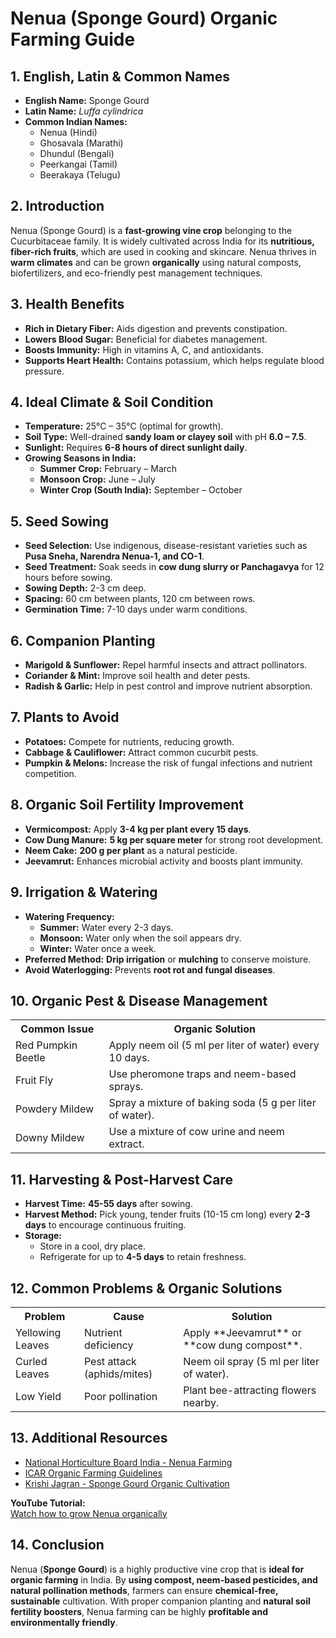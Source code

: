 # Nenua (Sponge Gourd) Organic Farming Guide

## 1. English, Latin & Common Names

- **English Name:** Sponge Gourd  
- **Latin Name:** *Luffa cylindrica*  
- **Common Indian Names:**  
  - Nenua (Hindi)  
  - Ghosavala (Marathi)  
  - Dhundul (Bengali)  
  - Peerkangai (Tamil)  
  - Beerakaya (Telugu)  

## 2. Introduction

Nenua (Sponge Gourd) is a **fast-growing vine crop** belonging to the Cucurbitaceae family. It is widely cultivated across India for its **nutritious, fiber-rich fruits**, which are used in cooking and skincare. Nenua thrives in **warm climates** and can be grown **organically** using natural composts, biofertilizers, and eco-friendly pest management techniques.

## 3. Health Benefits

- **Rich in Dietary Fiber:** Aids digestion and prevents constipation.  
- **Lowers Blood Sugar:** Beneficial for diabetes management.  
- **Boosts Immunity:** High in vitamins A, C, and antioxidants.  
- **Supports Heart Health:** Contains potassium, which helps regulate blood pressure.  

## 4. Ideal Climate & Soil Condition

- **Temperature:** 25°C – 35°C (optimal for growth).  
- **Soil Type:** Well-drained **sandy loam or clayey soil** with pH **6.0 – 7.5**.  
- **Sunlight:** Requires **6-8 hours of direct sunlight daily**.  
- **Growing Seasons in India:**  
  - **Summer Crop:** February – March  
  - **Monsoon Crop:** June – July  
  - **Winter Crop (South India):** September – October  

## 5. Seed Sowing

- **Seed Selection:** Use indigenous, disease-resistant varieties such as **Pusa Sneha, Narendra Nenua-1, and CO-1**.  
- **Seed Treatment:** Soak seeds in **cow dung slurry or Panchagavya** for 12 hours before sowing.  
- **Sowing Depth:** 2-3 cm deep.  
- **Spacing:** 60 cm between plants, 120 cm between rows.  
- **Germination Time:** 7-10 days under warm conditions.  

## 6. Companion Planting

- **Marigold & Sunflower:** Repel harmful insects and attract pollinators.  
- **Coriander & Mint:** Improve soil health and deter pests.  
- **Radish & Garlic:** Help in pest control and improve nutrient absorption.  

## 7. Plants to Avoid

- **Potatoes:** Compete for nutrients, reducing growth.  
- **Cabbage & Cauliflower:** Attract common cucurbit pests.  
- **Pumpkin & Melons:** Increase the risk of fungal infections and nutrient competition.  

## 8. Organic Soil Fertility Improvement

- **Vermicompost:** Apply **3-4 kg per plant every 15 days**.  
- **Cow Dung Manure:** **5 kg per square meter** for strong root development.  
- **Neem Cake:** **200 g per plant** as a natural pesticide.  
- **Jeevamrut:** Enhances microbial activity and boosts plant immunity.  

## 9. Irrigation & Watering

- **Watering Frequency:**  
  - **Summer:** Water every 2-3 days.  
  - **Monsoon:** Water only when the soil appears dry.  
  - **Winter:** Water once a week.  
- **Preferred Method:** **Drip irrigation** or **mulching** to conserve moisture.  
- **Avoid Waterlogging:** Prevents **root rot and fungal diseases**.  

## 10. Organic Pest & Disease Management

<table>  
<tr>  
<th>Common Issue</th>  
<th>Organic Solution</th>  
</tr>  
<tr>  
<td>Red Pumpkin Beetle</td>  
<td>Apply neem oil (5 ml per liter of water) every 10 days.</td>  
</tr>  
<tr>  
<td>Fruit Fly</td>  
<td>Use pheromone traps and neem-based sprays.</td>  
</tr>  
<tr>  
<td>Powdery Mildew</td>  
<td>Spray a mixture of baking soda (5 g per liter of water).</td>  
</tr>  
<tr>  
<td>Downy Mildew</td>  
<td>Use a mixture of cow urine and neem extract.</td>  
</tr>  
</table>  

## 11. Harvesting & Post-Harvest Care

- **Harvest Time:** **45-55 days** after sowing.  
- **Harvest Method:** Pick young, tender fruits (10-15 cm long) every **2-3 days** to encourage continuous fruiting.  
- **Storage:**  
  - Store in a cool, dry place.  
  - Refrigerate for up to **4-5 days** to retain freshness.  

## 12. Common Problems & Organic Solutions

<table>  
<tr>  
<th>Problem</th>  
<th>Cause</th>  
<th>Solution</th>  
</tr>  
<tr>  
<td>Yellowing Leaves</td>  
<td>Nutrient deficiency</td>  
<td>Apply **Jeevamrut** or **cow dung compost**.</td>  
</tr>  
<tr>  
<td>Curled Leaves</td>  
<td>Pest attack (aphids/mites)</td>  
<td>Neem oil spray (5 ml per liter of water).</td>  
</tr>  
<tr>  
<td>Low Yield</td>  
<td>Poor pollination</td>  
<td>Plant bee-attracting flowers nearby.</td>  
</tr>  
</table>  

## 13. Additional Resources

- [National Horticulture Board India - Nenua Farming](http://nhb.gov.in)  
- [ICAR Organic Farming Guidelines](https://icar.org.in)  
- [Krishi Jagran - Sponge Gourd Organic Cultivation](https://www.krishijagran.com)  

**YouTube Tutorial:**  
[Watch how to grow Nenua organically](https://www.youtube.com/watch?v=xyz123)  

## 14. Conclusion

Nenua (**Sponge Gourd**) is a highly productive vine crop that is **ideal for organic farming** in India. By **using compost, neem-based pesticides, and natural pollination methods**, farmers can ensure **chemical-free, sustainable** cultivation. With proper companion planting and **natural soil fertility boosters**, Nenua farming can be highly **profitable and environmentally friendly**.
